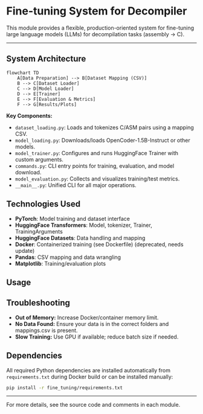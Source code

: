 
# Fine-tuning System for Decompiler

This module provides a flexible, production-oriented system for fine-tuning large language models (LLMs) for decompilation tasks (assembly → C).

---

## System Architecture

```mermaid
flowchart TD
    A[Data Preparation] --> B[Dataset Mapping (CSV)]
    B --> C[Dataset Loader]
    C --> D[Model Loader]
    D --> E[Trainer]
    E --> F[Evaluation & Metrics]
    F --> G[Results/Plots]
```

**Key Components:**
- `dataset_loading.py`: Loads and tokenizes C/ASM pairs using a mapping CSV.
- `model_loading.py`: Downloads/loads OpenCoder-1.5B-Instruct or other models.
- `model_trainer.py`: Configures and runs HuggingFace Trainer with custom arguments.
- `commands.py`: CLI entry points for training, evaluation, and model download.
- `model_evaluation.py`: Collects and visualizes training/test metrics.
- `__main__.py`: Unified CLI for all major operations.

## Technologies Used
- **PyTorch**: Model training and dataset interface
- **HuggingFace Transformers**: Model, tokenizer, Trainer, TrainingArguments
- **HuggingFace Datasets**: Data handling and mapping
- **Docker**: Containerized training (see Dockerfile) (deprecated, needs update)
- **Pandas**: CSV mapping and data wrangling
- **Matplotlib**: Training/evaluation plots

## Usage


## Troubleshooting
- **Out of Memory:** Increase Docker/container memory limit.
- **No Data Found:** Ensure your data is in the correct folders and mappings.csv is present.
- **Slow Training:** Use GPU if available; reduce batch size if needed.

## Dependencies
All required Python dependencies are installed automatically from `requirements.txt` during Docker build or can be installed manually:

```sh
pip install -r fine_tuning/requirements.txt
```

---
For more details, see the source code and comments in each module.